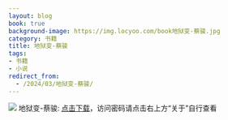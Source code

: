 ```yaml
---
layout: blog
book: true
background-image: https://img.locyoo.com/book地狱变-蔡骏.jpg
category: 书籍
title: 地狱变-蔡骏
tags:
- 书籍
- 小说
redirect_from:
  - /2024/03/地狱变-蔡骏/
---
```

![](https://img.locyoo.com/book地狱变-蔡骏.jpg)
地狱变-蔡骏: <a name = "ref1" href="https://url18.ctfile.com/f/50983618-1334550316-9af1b3?p=3619">点击下载</a>，访问密码请点击右上方“关于”自行查看